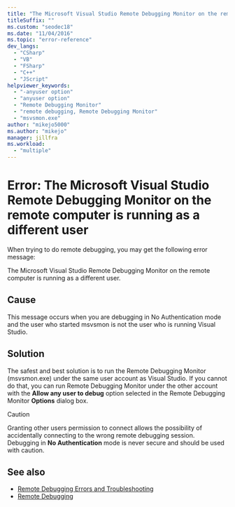 ```yaml
---
title: "The Microsoft Visual Studio Remote Debugging Monitor on the remote computer is running as a different user"
titleSuffix: ""
ms.custom: "seodec18"
ms.date: "11/04/2016"
ms.topic: "error-reference"
dev_langs:
  - "CSharp"
  - "VB"
  - "FSharp"
  - "C++"
  - "JScript"
helpviewer_keywords:
  - "-anyuser option"
  - "anyuser option"
  - "Remote Debugging Monitor"
  - "remote debugging, Remote Debugging Monitor"
  - "msvsmon.exe"
author: "mikejo5000"
ms.author: "mikejo"
manager: jillfra
ms.workload:
  - "multiple"
---
```

# Error: The Microsoft Visual Studio Remote Debugging Monitor on the remote computer is running as a different user
When trying to do remote debugging, you may get the following error message:

 The Microsoft Visual Studio Remote Debugging Monitor on the remote computer is running as a different user.

## Cause
 This message occurs when you are debugging in No Authentication mode and the user who started msvsmon is not the user who is running Visual Studio.

## Solution
 The safest and best solution is to run the Remote Debugging Monitor (msvsmon.exe) under the same user account as Visual Studio. If you cannot do that, you can run Remote Debugging Monitor under the other account with the **Allow any user to debug** option selected in the Remote Debugging Monitor **Options** dialog box.

> [!CAUTION]
> Granting other users permission to connect allows the possibility of accidentally connecting to the wrong remote debugging session. Debugging in **No Authentication** mode is never secure and should be used with caution.

## See also
- [Remote Debugging Errors and Troubleshooting](../debugger/remote-debugging-errors-and-troubleshooting.md)
- [Remote Debugging](../debugger/remote-debugging.md)